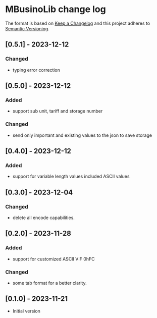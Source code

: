 # MBusinoLib change log

The format is based on [Keep a Changelog](http://keepachangelog.com/)
and this project adheres to [Semantic Versioning](http://semver.org/).

## [0.5.1] - 2023-12-12

### Changed

- typing error correction

## [0.5.0] - 2023-12-12

### Added

- support sub unit, tariff and storage number

### Changed

- send only important and existing values to the json to save storage

## [0.4.0] - 2023-12-12

### Added

- support for variable length values included ASCII values

## [0.3.0] - 2023-12-04

### Changed

- delete all encode capabilities.

## [0.2.0] - 2023-11-28

### Added

- support for customized ASCII VIF 0hFC 

### Changed

- some tab format for a better clarity.



## [0.1.0] - 2023-11-21
- Initial version
